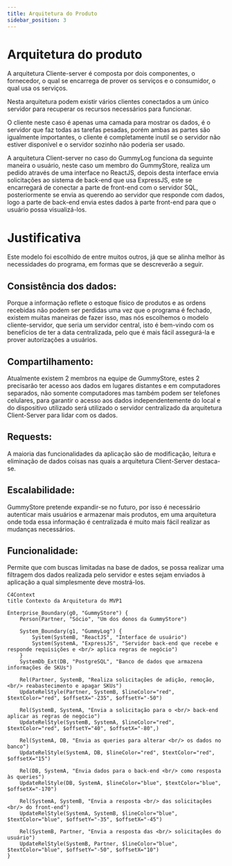 ```yaml
---
title: Arquitetura do Produto
sidebar_position: 3
---
```


# Arquitetura do produto

A arquitetura Cliente-server é composta por dois componentes, o fornecedor, o qual se encarrega de prover os serviços e o consumidor, o qual usa os serviços.

Nesta arquitetura podem existir vários clientes conectados a um único servidor para recuperar os recursos necessários para funcionar.

O cliente neste caso é apenas uma camada para mostrar os dados, é o servidor que faz todas as tarefas pesadas, porém ambas as partes são igualmente importantes, o cliente é completamente inutil se o servidor não estiver disponível e o servidor sozinho não poderia ser usado. 

A arquitetura Client-server no caso do GummyLog funciona da seguinte maneira o usuário, neste caso um membro do GummyStore, realiza um pedido através de uma interface no ReactJS, depois desta interface envia solicitações ao sistema de back-end que usa ExpressJS, este se encarregará de conectar a parte de front-end com o servidor SQL, posteriormente se envia as querendo ao servidor que responde com dados, logo a parte de back-end envia estes dados à parte front-end para que o usuário possa visualizá-los.

# Justificativa

Este modelo foi escolhido de entre muitos outros, já que se alinha melhor às necessidades do programa, em formas que se descreverão a seguir.

## Consistência dos dados:

Porque a informação reflete o estoque físico de produtos e as ordens recebidas não podem ser perdidas uma vez que o programa é fechado, existem muitas maneiras de fazer isso, mas nós escolhemos o modelo cliente-servidor, que seria um servidor central, isto é bem-vindo com os benefícios de ter a data centralizada, pelo que é mais fácil assegurá-la e prover autorizações a usuários.

## Compartilhamento:

Atualmente existem 2 membros na equipe de GummyStore, estes 2 precisarão ter acesso aos dados em lugares distantes e em computadores separados, não somente computadores mas também podem ser telefones celulares, para garantir o acesso aos dados independentemente do local e do dispositivo utilizado será utilizado o servidor centralizado da arquitetura Client-Server para lidar com os dados.

## Requests:

A maioria das funcionalidades da aplicação são de modificação, leitura e eliminação de dados coisas nas quais a arquitetura Client-Server destaca-se.

## Escalabilidade:

GummyStore pretende expandir-se no futuro, por isso é necessário autenticar mais usuários e armazenar mais produtos, em uma arquitetura onde toda essa informação é centralizada é muito mais fácil realizar as mudanças necessários.

## Funcionalidade:

Permite que com buscas limitadas na base de dados, se possa realizar uma filtragem dos dados realizada pelo servidor e estes sejam enviados à aplicação a qual simplesmente deve mostrá-los.

```mermaid
C4Context
title Contexto da Arquitetura do MVP1

Enterprise_Boundary(g0, "GummyStore") {
    Person(Partner, "Sócio", "Um dos donos da GummyStore")

    System_Boundary(g1, "GummyLog") {
        System(SystemB, "ReactJS", "Interface de usuário")
        System(SystemA, "ExpressJS", "Servidor back-end que recebe e responde requisições e <br/> aplica regras de negócio")
    }
    SystemDb_Ext(DB, "PostgreSQL", "Banco de dados que armazena informações de SKUs")

    Rel(Partner, SystemB, "Realiza solicitações de adição, remoção, <br/> reabastecimento e apagar SKUs")
    UpdateRelStyle(Partner, SystemB, $lineColor="red", $textColor="red", $offsetX="-235", $offsetY="-50")
    
    Rel(SystemB, SystemA, "Envia a solicitação para o <br/> back-end aplicar as regras de negócio")
    UpdateRelStyle(SystemB, SystemA, $lineColor="red", $textColor="red", $offsetY="40", $offsetX="-80",)
    
    Rel(SystemA, DB, "Envia as queries para alterar <br/> os dados no banco")
    UpdateRelStyle(SystemA, DB, $lineColor="red", $textColor="red", $offsetX="15")
    
    Rel(DB, SystemA, "Envia dados para o back-end <br/> como resposta às queries")
    UpdateRelStyle(DB, SystemA, $lineColor="blue", $textColor="blue", $offsetX="-170")

    Rel(SystemA, SystemB, "Envia a resposta <br/> das solicitações <br/> do front-end")
    UpdateRelStyle(SystemA, SystemB, $lineColor="blue", $textColor="blue", $offsetY="-35", $offsetX="-45")

    Rel(SystemB, Partner, "Envia a resposta das <br/> solicitações do usuário")
    UpdateRelStyle(SystemB, Partner, $lineColor="blue", $textColor="blue", $offsetY="-50", $offsetX="10")
}

```